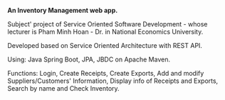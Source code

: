 **An Inventory Management web app.**  
  
Subject' project of Service Oriented Software Development - whose lecturer is Pham Minh Hoan - Dr. in National Economics University.  
  
Developed based on Service Oriented Architecture with REST API.  
  
Using: Java Spring Boot, JPA, JBDC on Apache Maven.  
  
Functions: Login, Create Receipts, Create Exports, Add and modify Suppliers/Customers' Information, Display info of Receipts and Exports, Search by name and Check Inventory.
